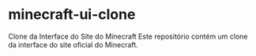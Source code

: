 # minecraft-ui-clone
Clone da Interface do Site do Minecraft Este repositório contém um clone da interface do site oficial do Minecraft.
